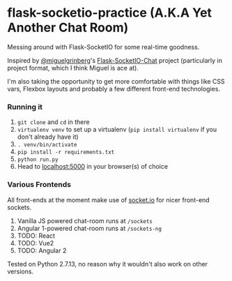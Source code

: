 # flask-socketio-practice (A.K.A Yet Another Chat Room)

Messing around with Flask-SocketIO for some real-time goodness.

Inspired by [@miguelgrinberg](https://github.com/miguelgrinberg)'s [Flask-SocketIO-Chat](https://github.com/miguelgrinberg/Flask-SocketIO-Chat) project (particularly in project format, which I think Miguel is ace at).

I'm also taking the opportunity to get more comfortable with things like CSS vars, Flexbox layouts and probably a few different front-end technologies.

### Running it

1. `git clone` and `cd` in there
2. `virtualenv venv` to set up a virtualenv (`pip install virtualenv` if you don't already have it)
3. `. venv/bin/activate`
4. `pip install -r requirements.txt`
4. `python run.py`
5. Head to [localhost:5000](localhost:5000) in your browser(s) of choice

### Various Frontends

All front-ends at the moment make use of [socket.io](http://socket.io) for nicer front-end sockets.

1. Vanilla JS powered chat-room runs at `/sockets`
2. Angular 1-powered chat-room runs at `/sockets-ng`
3. TODO: React
4. TODO: Vue2
5. TODO: Angular 2

Tested on Python 2.7.13, no reason why it wouldn't also work on other versions.
